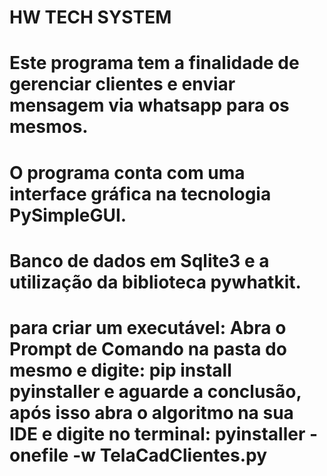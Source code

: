 # HW TECH SYSTEM
# Este programa tem a finalidade de gerenciar clientes e enviar mensagem via whatsapp para os mesmos.
# O programa conta com uma interface gráfica na tecnologia PySimpleGUI.
# Banco de dados em Sqlite3 e a utilização da biblioteca pywhatkit.
# para criar um executável: Abra o Prompt de Comando na pasta do mesmo e digite: pip install pyinstaller e aguarde a conclusão, após isso abra o algoritmo na sua IDE e digite no terminal: pyinstaller -onefile -w TelaCadClientes.py
